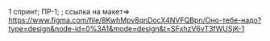 1 спринт;  ПР-1; ; ссылка на макет=> https://www.figma.com/file/8KwhMpv8qnDocX4NVFQBpn/Оно-тебе-надо?type=design&node-id=0%3A1&mode=design&t=SFxhzV6vT3fWUSjK-1
